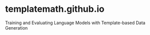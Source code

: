 # templatemath.github.io
Training and Evaluating Language Models with Template-based Data Generation
